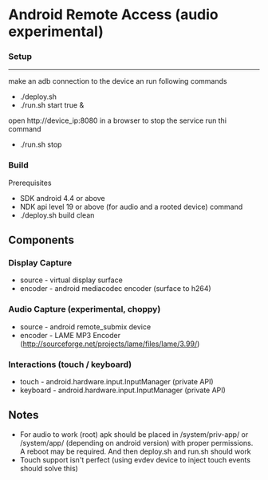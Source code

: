 # Android Remote Access (audio experimental)
### Setup
---
make an adb connection to the device an run following commands
- ./deploy.sh
- ./run.sh start true &

open http://device_ip:8080 in a browser
to stop the service run thi command
- ./run.sh stop

### Build
Prerequisites
- SDK android 4.4 or above
- NDK api level 19 or above (for audio and a rooted device)
command
- ./deploy.sh build clean

Components
---
### Display Capture
- source - virtual display surface
- encoder - android mediacodec encoder (surface to h264)

### Audio Capture (experimental, choppy)
- source - android remote_submix device
- encoder - LAME MP3 Encoder (http://sourceforge.net/projects/lame/files/lame/3.99/)

### Interactions (touch / keyboard)
- touch - android.hardware.input.InputManager (private API)
- keyboard - android.hardware.input.InputManager (private API)

Notes
---
- For audio to work (root) apk should be placed in /system/priv-app/ or /system/app/ (depending on android version) with proper permissions. A reboot may be required. And then deploy.sh and run.sh should work
- Touch support isn't perfect (using evdev device to inject touch events should solve this)
